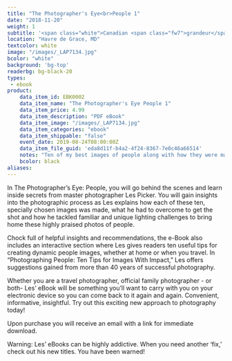 ```yaml
---
title: "The Photographer's Eye<br>People 1"
date: "2018-11-20"
weight: 1
subtitle: '<span class="white">Canadian <span class="fw7">grandeur</span> and wildlife.</span>'
location: "Havre de Grace, MD"
textcolor: white
image: "/images/_LAP7134.jpg"
bcolor: "white"
background: 'bg-top'
readerbg: bg-black-20
types:
 - ebook
product:
    data_item_id: EBK0002
    data_item_name: "The Photographer's Eye People 1"
    data_item_price: 4.99
    data_item_description: "PDF eBook"
    data_item_image: "/images/_LAP7134.jpg"
    data_item_categories: "ebook"
    data_item_shippable: "false"
    event_date: 2019-08-24T08:00:00Z
    data_item_file_guid: 'eda8d11f-b4a2-4f24-8367-7e0c46a66514'
    notes: "Ten of my best images of people along with how they were made. Contains a bonus section of my top 10 tips for better images of people."
    bcolor: black
aliases:
---
```

In The Photographer’s Eye: People, you will go behind the scenes and learn inside secrets from master photographer Les Picker. You will gain insights into the photographic process as Les explains how each of these ten, specially chosen images was made, what he had to overcome to get the shot and how he tackled familiar and unique lighting challenges to bring home these highly praised photos of people.

Chock full of helpful insights and recommendations, the e-Book also includes an interactive section where Les gives readers ten useful tips for creating dynamic people images, whether at home or when you travel. In “Photographing People: Ten Tips for Images With Impact,” Les offers suggestions gained from more than 40 years of successful photography.

Whether you are a travel photographer, official family photographer - or both- Les’ eBook will be something you’ll want to carry with you on your electronic device so you can come back to it again and again. Convenient, informative, insightful. Try out this exciting new approach to photography today!

Upon purchase you will receive an email with a link for immediate download.

Warning: Les’ eBooks can be highly addictive. When you need another ‘fix,’ check out his new titles. You have been warned!